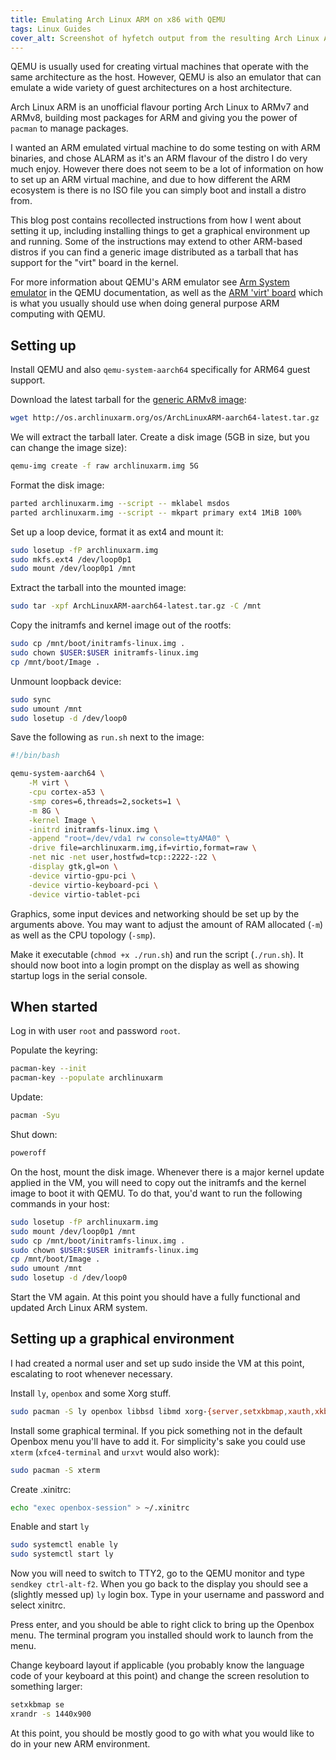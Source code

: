 ```yaml
---
title: Emulating Arch Linux ARM on x86 with QEMU
tags: Linux Guides
cover_alt: Screenshot of hyfetch output from the resulting Arch Linux ARM virtual machine running with QEMU.
---
```


QEMU is usually used for creating virtual machines that operate with the same architecture as the host. However, QEMU is also an emulator that can emulate a wide variety of guest architectures on a host architecture.

Arch Linux ARM is an unofficial flavour porting Arch Linux to ARMv7 and ARMv8, building most packages for ARM and giving you the power of `pacman` to manage packages.

<!--more-->

I wanted an ARM emulated virtual machine to do some testing on with ARM binaries, and chose ALARM as it's an ARM flavour of the distro I do very much enjoy. However there does not seem to be a lot of information on how to set up an ARM virtual machine, and due to how different the ARM ecosystem is there is no ISO file you can simply boot and install a distro from.

This blog post contains recollected instructions from how I went about setting it up, including installing things to get a graphical environment up and running. Some of the instructions may extend to other ARM-based distros if you can find a generic image distributed as a tarball that has support for the "virt" board in the kernel.

For more information about QEMU's ARM emulator see [Arm System emulator](https://www.qemu.org/docs/master/system/target-arm.html) in the QEMU documentation, as well as the [ARM 'virt' board](https://www.qemu.org/docs/master/system/arm/virt.html) which is what you usually should use when doing general purpose ARM computing with QEMU.

## Setting up
Install QEMU and also `qemu-system-aarch64` specifically for ARM64 guest support.

Download the latest tarball for the [generic ARMv8 image](https://archlinuxarm.org/platforms/armv8/generic):

```bash
wget http://os.archlinuxarm.org/os/ArchLinuxARM-aarch64-latest.tar.gz
```

We will extract the tarball later. Create a disk image (5GB in size, but you can change the image size):

```bash
qemu-img create -f raw archlinuxarm.img 5G
```

Format the disk image:

```bash
parted archlinuxarm.img --script -- mklabel msdos
parted archlinuxarm.img --script -- mkpart primary ext4 1MiB 100%
```

Set up a loop device, format it as ext4 and mount it:

```bash
sudo losetup -fP archlinuxarm.img
sudo mkfs.ext4 /dev/loop0p1
sudo mount /dev/loop0p1 /mnt
```

Extract the tarball into the mounted image:

```bash
sudo tar -xpf ArchLinuxARM-aarch64-latest.tar.gz -C /mnt
```

Copy the initramfs and kernel image out of the rootfs:

```bash
sudo cp /mnt/boot/initramfs-linux.img .
sudo chown $USER:$USER initramfs-linux.img
cp /mnt/boot/Image .
```

Unmount loopback device:

```bash
sudo sync
sudo umount /mnt
sudo losetup -d /dev/loop0
```

Save the following as `run.sh` next to the image:

```bash
#!/bin/bash

qemu-system-aarch64 \
	-M virt \
	-cpu cortex-a53 \
	-smp cores=6,threads=2,sockets=1 \
	-m 8G \
	-kernel Image \
	-initrd initramfs-linux.img \
	-append "root=/dev/vda1 rw console=ttyAMA0" \
	-drive file=archlinuxarm.img,if=virtio,format=raw \
	-net nic -net user,hostfwd=tcp::2222-:22 \
	-display gtk,gl=on \
	-device virtio-gpu-pci \
	-device virtio-keyboard-pci \
	-device virtio-tablet-pci
```

Graphics, some input devices and networking should be set up by the arguments above. You may want to adjust the amount of RAM allocated (`-m`) as well as the CPU topology (`-smp`).

Make it executable (`chmod +x ./run.sh`) and run the script (`./run.sh`). It should now boot into a login prompt on the display as well as showing startup logs in the serial console.

## When started
Log in with user `root` and password `root`.

Populate the keyring:

```bash
pacman-key --init
pacman-key --populate archlinuxarm
```

Update:

```bash
pacman -Syu
```

Shut down:

```bash
poweroff
```

On the host, mount the disk image. Whenever there is a major kernel update applied in the VM, you will need to copy out the initramfs and the kernel image to boot it with QEMU. To do that, you'd want to run the following commands in your host:

```bash
sudo losetup -fP archlinuxarm.img
sudo mount /dev/loop0p1 /mnt
sudo cp /mnt/boot/initramfs-linux.img .
sudo chown $USER:$USER initramfs-linux.img
cp /mnt/boot/Image .
sudo umount /mnt
sudo losetup -d /dev/loop0
```

Start the VM again. At this point you should have a fully functional and updated Arch Linux ARM system.

## Setting up a graphical environment
I had created a normal user and set up sudo inside the VM at this point, escalating to root whenever necessary.

Install `ly`, `openbox` and some Xorg stuff.

```bash
sudo pacman -S ly openbox libbsd libmd xorg-{server,setxkbmap,xauth,xkbcomp,xrandr}
```

Install some graphical terminal. If you pick something not in the default Openbox menu you'll have to add it. For simplicity's sake you could use `xterm` (`xfce4-terminal` and `urxvt` would also work):

```bash
sudo pacman -S xterm
```

Create .xinitrc:

```bash
echo "exec openbox-session" > ~/.xinitrc
```

Enable and start `ly`

```bash
sudo systemctl enable ly
sudo systemctl start ly
```

Now you will need to switch to TTY2, go to the QEMU monitor and type `sendkey ctrl-alt-f2`. When you go back to the display you should see a (slightly messed up) `ly` login box. Type in your username and password and select xinitrc.

Press enter, and you should be able to right click to bring up the Openbox menu. The terminal program you installed should work to launch from the menu.

Change keyboard layout if applicable (you probably know the language code of your keyboard at this point) and change the screen resolution to something larger:

```bash
setxkbmap se
xrandr -s 1440x900
```

At this point, you should be mostly good to go with what you would like to do in your new ARM environment.
